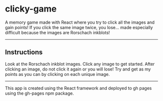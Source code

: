 # clicky-game

A memory game made with React where you try to click all the images and gain points! If you click the same image twice, you lose... made especially difficult because the images are Rorschach inkblots!

- - -

## Instructions

Look at the Rorschach inkblot images. Click any image to get started. After clicking an image, do not click it again or you will lose! Try and get as my points as you can by clicking on each unique image.

- - -

This app is created using the React framework and deployed to gh pages using the gh-pages npm package.
